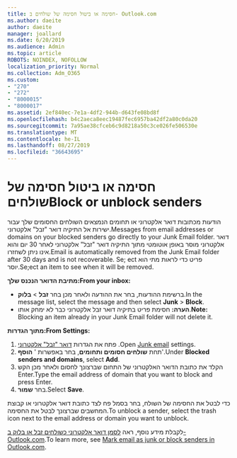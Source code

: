```yaml
---
title: חסימה או ביטול חסימה של שולחים ב- Outlook.com
ms.author: daeite
author: daeite
manager: joallard
ms.date: 6/20/2019
ms.audience: Admin
ms.topic: article
ROBOTS: NOINDEX, NOFOLLOW
localization_priority: Normal
ms.collection: Adm_O365
ms.custom:
- "270"
- "272"
- "8000015"
- "8000017"
ms.assetid: 2ef840ec-7e1a-4df2-944b-d643fe08bd8f
ms.openlocfilehash: b4c2aeca8eec19487fec6957ba42df2a80c0da20
ms.sourcegitcommit: 7a95ae38cfceb6c9d8218a50c3ce026fe506530e
ms.translationtype: MT
ms.contentlocale: he-IL
ms.lasthandoff: 08/27/2019
ms.locfileid: "36643695"
---
```

# <a name="block-or-unblock-senders"></a><span data-ttu-id="89983-102">חסימה או ביטול חסימה של שולחים</span><span class="sxs-lookup"><span data-stu-id="89983-102">Block or unblock senders</span></span>

<span data-ttu-id="89983-103">הודעות מכתובות דואר אלקטרוני או תחומים הנמצאים השולחים החסומים שלך עבור ישירות אל התיקיה דואר "זבל" אלקטרוני.</span><span class="sxs-lookup"><span data-stu-id="89983-103">Messages from email addresses or domains on your blocked senders go directly to your Junk Email folder.</span></span> <span data-ttu-id="89983-104">דואר אלקטרוני מוסר באופן אוטומטי מתוך התיקיה דואר "זבל" אלקטרוני לאחר 30 יום והוא אינו ניתן לשחזרו.</span><span class="sxs-lookup"><span data-stu-id="89983-104">Email is automatically removed from the Junk Email folder after 30 days and is not recoverable.</span></span> <span data-ttu-id="89983-105">Se; ect פריט כדי לראות מתי הוא יוסר.</span><span class="sxs-lookup"><span data-stu-id="89983-105">Se;ect an item to see when it will be removed.</span></span>

<span data-ttu-id="89983-106">**מתיבת הדואר הנכנס שלך:**</span><span class="sxs-lookup"><span data-stu-id="89983-106">**From your inbox:**</span></span>

- <span data-ttu-id="89983-107">ברשימת ההודעות, בחר את ההודעה ולאחר מכן בחר **זבל** > **בלוק**.</span><span class="sxs-lookup"><span data-stu-id="89983-107">In the message list, select the message and then select **Junk** > **Block**.</span></span>
- <span data-ttu-id="89983-108">**הערה:** חסימת פריט בתיקיה דואר זבל אלקטרוני כבר לא ימחק אותו.</span><span class="sxs-lookup"><span data-stu-id="89983-108">**Note:** Blocking an item already in your Junk Email folder will not delete it.</span></span>

<span data-ttu-id="89983-109">**מתוך הגדרות:**</span><span class="sxs-lookup"><span data-stu-id="89983-109">**From Settings:**</span></span>

1. <span data-ttu-id="89983-110">פתח את הגדרות [דואר "זבל" אלקטרוני](https://outlook.live.com/mail/options/mail/junkEmail) .</span><span class="sxs-lookup"><span data-stu-id="89983-110">Open [Junk email](https://outlook.live.com/mail/options/mail/junkEmail) settings.</span></span>
2. <span data-ttu-id="89983-111">תחת **שולחים חסומים ותחומים**, בחר באפשרות ' **הוסף**'.</span><span class="sxs-lookup"><span data-stu-id="89983-111">Under **Blocked senders and domains**, select **Add**.</span></span>
3. <span data-ttu-id="89983-112">הקלד את כתובת הדואר האלקטרוני של התחום שברצונך לחסום ולאחר מכן הקש Enter.</span><span class="sxs-lookup"><span data-stu-id="89983-112">Type the email address of domain that you want to block and press Enter.</span></span>
4. <span data-ttu-id="89983-113">בחר **שמור**.</span><span class="sxs-lookup"><span data-stu-id="89983-113">Select **Save**.</span></span>

<span data-ttu-id="89983-114">כדי לבטל את החסימה של השולח, בחר בסמל פח לצד כתובת דואר אלקטרוני או קבוצת המחשבים שברצונך לבטל את החסימה.</span><span class="sxs-lookup"><span data-stu-id="89983-114">To unblock a sender, select the trash icon next to the email address or domain you want to unblock.</span></span>

<span data-ttu-id="89983-115">לקבלת מידע נוסף, ראה [לסמן דואר אלקטרוני כשולחים זבל או בלוק ב- Outlook.com](https://support.office.com/article/a3ece97b-82f8-4a5e-9ac3-e92fa6427ae4?wt.mc_id=Office_Outlook_com_Alchemy).</span><span class="sxs-lookup"><span data-stu-id="89983-115">To learn more, see [Mark email as junk or block senders in Outlook.com](https://support.office.com/article/a3ece97b-82f8-4a5e-9ac3-e92fa6427ae4?wt.mc_id=Office_Outlook_com_Alchemy).</span></span>